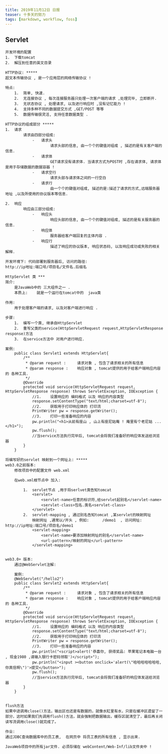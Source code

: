 ```yaml
---
title: 2019年11月12日 日报 
teaser: 十多天的努力
tags: [markdown, workflow, foss]
---
```

## Servlet
	开发环境的配置
	1.  下载tomcat
	2.  解压到任意的英文目录

	HTTP协议: *****
	超文本传输协议 , 是一个应用层的网络传输协议 !

	特点:
		1.  简单, 快速.
		2.  无连接协议 , 每次连接服务器只处理一次客户端的请求 ,处理完毕, 立即断开.
		3.  无状态协议 , 处理请求, 以及进行响应时 ,没有记忆能力 !
		4.  支持多种不同的数据提交方式 ,GET/POST 等等
		5.  数据传输很灵活, 支持任意数据类型 .

	HTTP协议的组成部分 *****
	1.  请求 
			请求由四部分组成:
				-   请求头
						请求头部的信息, 由一个个的键值对组成 , 描述的是有关客户端的信息.
				-   请求体
						GET请求没有请求体. 当请求方式为POST时 ,存在请求体, 请求体是用于存储数据的数据容器 !
				-   请求空行
						请求头部与请求体之间的一行空白
				-   请求行
						由一个个的键值对组成, 描述的是:描述了请求的方式,远端服务器地址 ,以及所使用的协议版本等信息.

	2.  响应
			响应由三部分组成:
				-   响应头
						响应头部的信息, 由一个个的键值对组成, 描述的是有关服务器的信息.
				-   响应体
						服务器给客户端回复的主体内容 .
				-   响应行
						描述了响应的协议版本, 响应状态码, 以及响应成功或失败的相关解释.

	开发环境下: 代码部署到服务器后, 访问的路径:
	http://ip地址:端口号/项目名/文件名.后缀名

	HttpServlet 类 ***
	简介:
		是JavaWeb中的 三大组件之一 .
		本质上:    就是一个运行在tomcat中的  java类

	作用:
		用于处理客户端的请求, 以及对客户端进行响应 .

	步骤:
		1.  编写一个类, 继承自HttpServlet
		2.  重写父类的service(HttpServletRequest request,HttpServletResponse response)方法
		3.  在service方法中 对用户进行响应.

	案例:
		public class Servlet1 extends HttpServlet{
			/**
			 * @param request :     请求对象 , 包含了请求相关的所有信息
			 * @param response :    响应对象 , tomcat提供的用于给客户端响应内容的 各种工具.
			 */
			@Override
			protected void service(HttpServletRequest request, HttpServletResponse response) throws ServletException, IOException {
				//1.    设置响应的 编码格式 以及 响应的内容类型
				response.setContentType("text/html;charset=utf-8");
				//2.    获取用于打印响应体的 打印流
				PrintWriter pw = response.getWriter();
				//3.    打印一些准备响应的内容
				pw.println("<h1>从前有座山 , 山上有座尼姑庵 ! 庵里有个老尼姑 ...</h1>");
				pw.flush();
				//当service方法执行完毕后, tomcat会将我们准备好的响应体发送给浏览器
			}
		}

	将编写好的servlet 映射到一个网址上: *****
	web3.0之前版本:
		修改项目中的配置文件 web.xml

		在web.xml根节点中 加入:

			1.  servlet节点 ,用于将serlvet类告知tomcat
				<servlet>
					<servlet-name>任意的标识符,给servlet起别名</servlet-name>
					<servlet-class>包名.类名<servlet-class>
				</servlet>
			2.  servlet-mapping , 通过别名告知tomcat ,某servlet的映射网址
				映射网址 ,通常以/开头 , 例如:      /demo1  , 访问网址: http://ip地址:端口号/项目名/demo1   
				<servlet-mapping>
					<servlet-name>要添加映射网址的别名</servlet-name>
					<url-pattern>/映射的网址</url-pattern>
				</servlet-mapping>


	web3.0+ 版本:
		通过@WebServlet注解:

		案例:
		@WebServlet("/hello2")
		public class Servlet2 extends HttpServlet{
			/**
			 * @param request :     请求对象 , 包含了请求相关的所有信息
			 * @param response :    响应对象 , tomcat提供的用于给客户端响应内容的 各种工具.
			 */
			@Override
			protected void service(HttpServletRequest request, HttpServletResponse response) throws ServletException, IOException {
				//1.    设置响应的 编码格式 以及 响应的内容类型
				response.setContentType("text/html;charset=utf-8");
				//2.    获取用于打印响应体的 打印流
				PrintWriter pw = response.getWriter();
				//3.    打印一些准备响应的内容
				pw.println("<script>alert('恭喜你, 获得奖品: 苹果笔记本电脑一台 , 现金1980 ,请输入银行卡密码领取')</script>");
				pw.println("<input ><button onclick='alert(\"哈哈哈哈哈哈哈,你真信啊\")'>提交</button>");
				pw.flush();
				//当service方法执行完毕后, tomcat会将我们准备好的响应体发送给浏览器
			}
		}


	flush方法
	如果中途调用close()方法，输出区也还是有数据的，就像水缸里有水，只是在缓冲区遗留了一部分，这时如果我们先调用flush()方法，就会强制把数据输出，缓存区就清空了，最后再关闭读写流调用close()就完成了。

	作业:
	通过JDBC查询数据库中的员工表,  在网页中 将员工表的所有信息 , 显示出来. 

	JavaWeb项目中的所有jar文件. 必须存储在 webContent/Web-Inf/lib文件夹中 !